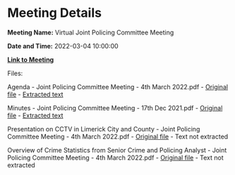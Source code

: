# Meeting Details

**Meeting Name:** Virtual Joint Policing Committee Meeting

**Date and Time:** 2022-03-04 10:00:00

**[Link to Meeting](https://www.limerick.ie/council/whats-on/joint-policing-committee-meeting-14)**

Files: 

Agenda - Joint Policing Committee Meeting - 4th March 2022.pdf - [Original file](https://www.limerick.ie/sites/default/files/media/documents/2022-11/Agenda.pdf) - [Extracted text](./Agenda%20-%20Joint%20Policing%20Committee%20Meeting%20-%204th%20March%202022.md)

Minutes - Joint Policing Committee Meeting - 17th Dec 2021.pdf - [Original file](https://www.limerick.ie/sites/default/files/media/documents/2022-11/Minutes%20of%20JPC%20Meeting%20held%20on%2017th%20Dec%202021.pdf) - [Extracted text](./Minutes%20-%20Joint%20Policing%20Committee%20Meeting%20-%2017th%20Dec%202021.md)

Presentation on CCTV in Limerick City and County - Joint Policing Committee Meeting - 4th March 2022.pdf - [Original file](https://www.limerick.ie/sites/default/files/media/documents/2022-10/Presentation%20on%20CCTV%20in%20Limerick%20City%20and%20County%20%28002%29.pdf) - Text not extracted

Overview of Crime Statistics from Senior Crime and Policing Analyst - Joint Policing Committee Meeting - 4th March 2022.pdf - [Original file](https://www.limerick.ie/sites/default/files/media/documents/2022-11/Overview%20of%20Crime%20Statistics%20from%20Senior%20Crime%20and%20Policing%20Analyst.pdf) - Text not extracted

